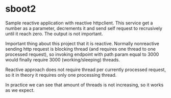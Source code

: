 # sboot2
Sample reactive application with reactive httpclient.
This service get a number as a parameter, decrements it and send self request to recrusively until it reach zero. The output is not important.

Important thing about this project that it is reactive.
Normally nonreactive sending http request is blocking thread (and requires one thread to one processed request), so invoking endpoint with path param equal to 3000 would finally require 3000 (working/sleeping) threads.

Reactive approach does not require thread per currently processed request, so it in theory it requires only one processing thread.

In practice we can see that amount of threads is not increasing, so it works as we expect.

